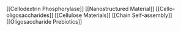[[Cellodextrin Phosphorylase]]
[[Nanostructured Material]]
[[Cello-oligosaccharides]]
[[Cellulose Materials]]
[[Chain Self-assembly]]
[[Oligosaccharide Prebiotics]]
